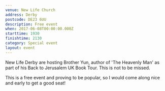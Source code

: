 ```yaml
---
venue: New Life Church
address: Derby
postcode: DE23 6UU
description: Free event
when: 2017-06-08T00:00:00.000Z
starttime: 1930
finishtime: 2130
category: Special event
layout: event
---
```

New Life Derby are hosting Brother Yun, author of 'The Heavenly Man' as part of his Back to Jerusalem UK Book Tour. This is not to be missed.

This is a free event and proving to be popular, so I would come along nice and early to get a good seat!